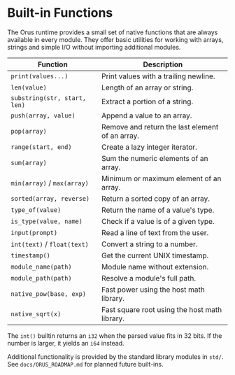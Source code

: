 # Built-in Functions

The Orus runtime provides a small set of native functions that are always
available in every module. They offer basic utilities for working with
arrays, strings and simple I/O without importing additional modules.

| Function | Description |
| -------- | ----------- |
| `print(values...)` | Print values with a trailing newline. |
| `len(value)` | Length of an array or string. |
| `substring(str, start, len)` | Extract a portion of a string. |
| `push(array, value)` | Append a value to an array. |
| `pop(array)` | Remove and return the last element of an array. |
| `range(start, end)` | Create a lazy integer iterator. |
| `sum(array)` | Sum the numeric elements of an array. |
| `min(array)` / `max(array)` | Minimum or maximum element of an array. |
| `sorted(array, reverse)` | Return a sorted copy of an array. |
| `type_of(value)` | Return the name of a value's type. |
| `is_type(value, name)` | Check if a value is of a given type. |
| `input(prompt)` | Read a line of text from the user. |
| `int(text)` / `float(text)` | Convert a string to a number. |
| `timestamp()` | Get the current UNIX timestamp. |
| `module_name(path)` | Module name without extension. |
| `module_path(path)` | Resolve a module's full path. |
| `native_pow(base, exp)` | Fast power using the host math library. |
| `native_sqrt(x)` | Fast square root using the host math library. |

The `int()` builtin returns an `i32` when the parsed value fits in 32 bits.
If the number is larger, it yields an `i64` instead.

Additional functionality is provided by the standard library modules in
`std/`. See `docs/ORUS_ROADMAP.md` for planned future built-ins.
